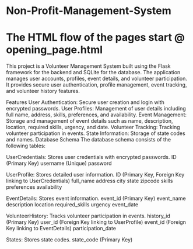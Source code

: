 # Non-Profit-Management-System
# The HTML flow of the pages start @ opening_page.html
This project is a Volunteer Management System built using the Flask framework for the backend and SQLite for the database. The application manages user accounts, profiles, event details, and volunteer participation. It provides secure user authentication, profile management, event tracking, and volunteer history features.

Features
User Authentication: Secure user creation and login with encrypted passwords.
User Profiles: Management of user details including full name, address, skills, preferences, and availability.
Event Management: Storage and management of event details such as name, description, location, required skills, urgency, and date.
Volunteer Tracking: Tracking volunteer participation in events.
State Information: Storage of state codes and names.
Database Schema
The database schema consists of the following tables:

UserCredentials: Stores user credentials with encrypted passwords.
ID (Primary Key)
username (Unique)
password

UserProfile: Stores detailed user information.
ID (Primary Key, Foreign Key linking to UserCredentials)
full_name
address
city
state
zipcode
skills
preferences
availability

EventDetails: Stores event information.
event_id (Primary Key)
event_name
description
location
required_skills
urgency
event_date

VolunteerHistory: Tracks volunteer participation in events.
history_id (Primary Key)
user_id (Foreign Key linking to UserProfile)
event_id (Foreign Key linking to EventDetails)
participation_date

States: Stores state codes.
state_code (Primary Key)
